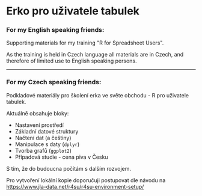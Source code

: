 # Erko pro uživatele tabulek

### For my English speaking friends:

Supporting materials for my training "R for Spreadsheet Users". 

As the training is held in Czech language all materials are in Czech, and therefore of limited use to English speaking persons.

<hr>

### For my Czech speaking friends:

Podkladové materiály pro školení erka ve světe obchodu - R pro uživatele tabulek.

Aktuálně obsahuje bloky:

* Nastavení prostředí
* Základní datové struktury
* Načtení dat (a češtiny)
* Manipulace s daty (`dplyr`)
* Tvorba grafů (`ggplot2`)
* Případová studie - cena piva v Česku

S tím, že do budoucna počítám s dalším rozvojem.

Pro vytvoření lokální kopie doporučuji postupovat dle návodu na  https://www.jla-data.net/r4su/r4su-environment-setup/
